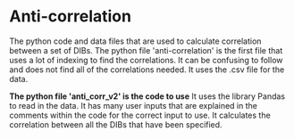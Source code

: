 # Anti-correlation
The python code and data files that are used to calculate correlation between a set of DIBs. 
The python file 'anti-correlation' is the first file that uses a lot of indexing to find the correlations. It can be confusing to follow and does not find all of the correlations needed. It uses the .csv file for the data.

**The python file 'anti_corr_v2' is the code to use** It uses the library Pandas to read in the data. It has many user inputs that are explained in the comments within the code for the correct input to use. It calculates the correlation between all the DIBs that have been specified.
